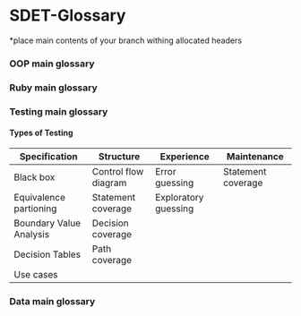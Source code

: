 # SDET-Glossary
 
*place main contents of your branch withing allocated headers
 
### OOP main glossary
 
### Ruby main glossary
 
### Testing main glossary
 
#### Types of Testing 

| Specification | Structure | Experience | Maintenance |
| --- | --- | --- | --- |
| Black box | Control flow diagram | Error guessing | Statement coverage |
| Equivalence partioning | Statement coverage | Exploratory guessing | |
| Boundary Value Analysis | Decision coverage | | |
| Decision Tables | Path coverage
| Use cases |


### Data main glossary